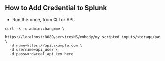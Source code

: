 
## How to Add Credential to Splunk
- Run this once, from CLI or API:

```
curl -k -u admin:changeme \
  https://localhost:8089/servicesNS/nobody/my_scripted_inputs/storage/passwords \
  -d name=https://api.example.com \
  -d username=api_user \
  -d password=real_api_key_here
```